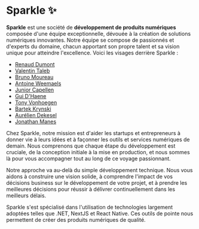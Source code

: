 # Sparkle ✨

**Sparkle** est une société de **développement de produits numériques** composée d'une équipe exceptionnelle, dévouée à la création de solutions numériques innovantes. Notre équipe se compose de passionnés et d'experts du domaine, chacun apportant son propre talent et sa vision unique pour atteindre l'excellence. Voici les visages derrière Sparkle :

- [Renaud Dumont](https://github.com/mrrenaud)
- [Valentin Taleb](https://github.com/valentin-sparkle) 
- [Bruno Moureau](https://github.com/BrunoMoureau)
- [Antoine Weemaels](https://github.com/AntoineWeemaels)
- [Junior Capellen](https://github.com/rude-seagull)
- [Gui D'Haene](https://github.com/JonesJugHead)
- [Tony Vonhoegen](https://github.com/tony-vonhoegen)
- [Bartek Krynski](https://github.com/BartekKrz)
- [Aurélien Dekesel](https://github.com/Vaaman42)
- [Jonathan Manes](https://github.com/manesjonathan)

Chez Sparkle, notre mission est d'aider les startups et entrepreneurs à donner vie à leurs idées et à façonner les outils et services numériques de demain. Nous comprenons que chaque étape du développement est cruciale, de la conception initiale à la mise en production, et nous sommes là pour vous accompagner tout au long de ce voyage passionnant.

Notre approche va au-delà du simple développement technique. Nous vous aidons à construire une vision solide, à comprendre l'impact de vos décisions business sur le développement de votre projet, et à prendre les meilleures décisions pour réussir à délivrer continuellement dans les meilleurs délais.

Sparkle s'est spécialisé dans l'utilisation de technologies largement adoptées telles que .NET, NextJS et React Native. Ces outils de pointe nous permettent de créer des produits numériques de qualité.
